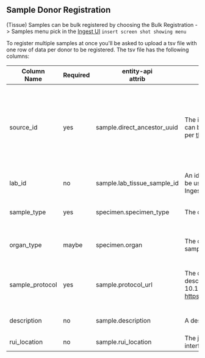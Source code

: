 ## Sample Donor Registration

(Tissue) Samples can be bulk registered by choosing the Bulk Registration -> Samples menu pick in the [Ingest UI](https://ingest.hubmapconsortium.org)
 `insert screen shot showing menu`
 
 To register multiple samples at once you'll be asked to upload a tsv file with one row of data per donor to be registered.  The tsv file has the following columns:
 
 | Column<br>Name | Required | entity-api<br>attrib | Description | Validation Rules |
 |-------------|----------|----------|-------------|------------------|
 | source_id | yes | sample.direct_ancestor_uuid | The id of the source/parent of the new sample, can be a UUID, HuBMAP ID or HuBMAP Sample ID per [this](https://portal.hubmapconsortium.org/docs/apis) | - This is required and should fit the format of a hubmap uuid, hubmap id, or hubmap submission id<br> - should be checked against the uuid-api for existance<br> - if sample_type == organ it must point to a donor<br> - if sample_type != organ it must point to a sample<br> -If rui_location is not blank cannot be the id of a donor |
 | lab_id | no | sample.lab_tissue_sample_id  |An id used by the lab for this sample. This id can be used when searching for the donor in the Ingest UI | Can be blank or an alpha numeric string less than 1024 characters |
 | sample_type | yes | specimen.specimen_type | The code specifying the type of sample | -Must be a code listed in the [tissue sample types file](https://github.com/hubmapconsortium/search-api/blob/master/src/search-schema/data/definitions/enums/tissue_sample_types.yaml) via case insensitive compare<br> -If rui_location is not blank cannot be 'organ' |
 | organ_type | maybe | specimen.organ | The code specifying the type of organ that the sample is | -if sample_type == organ must be a code from the [organ types file](https://github.com/hubmapconsortium/search-api/blob/master/src/search-schema/data/definitions/enums/organ_types.yaml) via case insensitive compare <br> -if sample_type != organ must be empty  |
 | sample_protocol | yes |  sample.protocol_url | The doi or doi url to the Protocols IO protocol describing how the sample was procured, e.g. 10.17504/protocols.io.bjuxknxn or https://dx.doi.org/10.17504/protocols.io.bjuxknxn | A string that matches either of the patterns<br> - `https://dx.doi.org/##.####/protocols.io.*` <br> - `##.####/protocols.io.*` <br> where # is a numeric character and * matches any characters |
 | description | no | sample.description | A description of this sample | The field can be empty or contain an alphanumeric string less than 10,000 characters |
 | rui_location | no | sample.rui_location | The json output from the RUI location registration interface.  Must not include any line breaks. | - Can be blan  <br> - If not blank must be a valid json string |